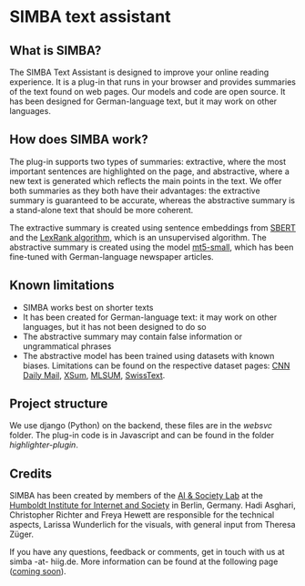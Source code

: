 # SIMBA text assistant

## What is SIMBA?

The SIMBA Text Assistant is designed to improve your online reading experience. It is a plug-in that runs in your browser and provides summaries of the text found on web pages. Our models and code are open source. It has been designed for German-language text, but it may work on other languages.

## How does SIMBA work?

The plug-in supports two types of summaries: extractive, where the most important sentences are highlighted on the page, and abstractive, where a new text is generated which reflects the main points in the text. 
We offer both summaries as they both have their advantages: the extractive summary is guaranteed to be accurate, whereas the abstractive summary is a stand-alone text that should be more coherent.

The extractive summary is created using sentence embeddings from [SBERT](https://sbert.net/) and the [LexRank algorithm](https://github.com/crabcamp/lexrank/tree/dev), which is an unsupervised algorithm. The abstractive summary is created using the model [mt5-small](https://huggingface.co/T-Systems-onsite/mt5-small-sum-de-en-v2), which has been fine-tuned with German-language newspaper articles.

## Known limitations

- SIMBA works best on shorter texts
- It has been created for German-language text: it may work on other languages, but it has not been designed to do so
- The abstractive summary may contain false information or ungrammatical phrases
- The abstractive model has been trained using datasets with known biases. Limitations can be found on the respective dataset pages: [CNN Daily Mail](https://huggingface.co/datasets/cnn_dailymail), [XSum](https://huggingface.co/datasets/xsum), [MLSUM](https://huggingface.co/datasets/mlsum), [SwissText](https://www.swisstext.org/2019/shared-task/german-text-summarization-challenge.html).

## Project structure

We use django (Python) on the backend, these files are in the *websvc* folder. The plug-in code is in Javascript and can be found in the folder *highlighter-plugin*.

## Credits

SIMBA has been created by members of the [AI & Society Lab](https://www.hiig.de/en/research/ai-and-society-lab/) at the [Humboldt Institute for Internet and Society](https://www.hiig.de/en/) in Berlin, Germany.
Hadi Asghari, Christopher Richter and Freya Hewett are responsible for the technical aspects, Larissa Wunderlich for the visuals, with general input from Theresa Züger.

If you have any questions, feedback or comments, get in touch with us at simba -at- hiig.de. More information can be found at the following page ([coming soon](https://publicinterest.ai/)).
